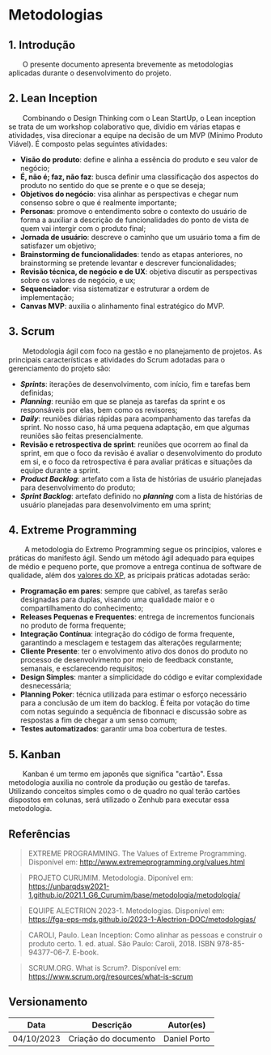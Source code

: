 # Metodologias

## 1. Introdução

&emsp;&emsp;O presente documento apresenta brevemente as metodologias aplicadas durante o desenvolvimento do projeto.

## 2. Lean Inception

&emsp;&emsp;Combinando o Design Thinking com o Lean StartUp, o Lean inception se trata de um workshop colaborativo que, dividio em várias etapas e atividades, visa direcionar a equipe na decisão de um MVP (Mínimo Produto Viável). É composto pelas seguintes atividades:

- **Visão do produto**: define e alinha a essência do produto e seu valor de negócio;
- **É, não é; faz, não faz**: busca definir uma classificação dos aspectos do produto no sentido do que se prente e o que se deseja;
- **Objetivos do negócio**: visa alinhar as perspectivas e chegar num consenso sobre o que é realmente importante;
- **Personas**: promove o entendimento sobre o contexto do usuário de forma a auxiliar a descrição de funcionalidades do ponto de vista de quem vai intergir com o produto final;
- **Jornada de usuário**: descreve o caminho que um usuário toma a fim de satisfazer um objetivo;
- **Brainstorming de funcionalidades**: tendo as etapas anteriores, no brainstorming se pretende levantar e descrever funcionalidades;
- **Revisão técnica, de negócio e de UX**: objetiva discutir as perspectivas sobre os valores de negócio, e ux;
- **Sequenciador**: visa sistematizar e estruturar a ordem de implementação;
- **Canvas MVP**: auxilia o alinhamento final estratégico do MVP.


## 3. Scrum

&emsp;&emsp;Metodologia ágil com foco na gestão e no planejamento de projetos. As principais características e atividades do Scrum adotadas para o gerenciamento do projeto são:

- __*Sprints*__: iterações de desenvolvimento, com início, fim e tarefas bem definidas;
- __*Planning*__: reunião em que se planeja as tarefas da sprint e os responsáveis por elas, bem como os revisores;
- __*Daily*__: reuniões diárias rápidas para acompanhamento das tarefas da sprint. No nosso caso, há uma pequena adaptação, em que algumas reuniões são feitas presencialmente.
- __Revisão e retrospectiva de sprint__: reuniões que ocorrem ao final da sprint, em que o foco da revisão é avaliar o desenvolvimento do produto em si, e o foco da retrospectiva é para avaliar práticas e situações da equipe durante a sprint.
- __*Product Backlog*__: artefato com a lista de histórias de usuário planejadas para desenvolvimento do produto;
- __*Sprint Backlog*__: artefato definido no __*planning*__ com a lista de histórias de usuário planejadas para desenvolvimento em uma sprint;

## 4. Extreme Programming

&emsp;&emsp; A metodologia do Extremo Programming segue os princípios, valores e práticas do manifesto ágil. Sendo um método ágil adequado para equipes de médio e pequeno porte, que promove a entrega contínua de software de qualidade, além dos [valores do XP](http://www.extremeprogramming.org/values.html), as prícipais práticas adotadas serão:

- **Programação em pares**: sempre que cabível, as tarefas serão designadas para duplas, visando uma qualidade maior e o compartilhamento do conhecimento;
- **Releases Pequenas e Frequentes**: entrega de incrementos funcionais no produto de forma frequente;
- **Integração Contínua**: integração do código de forma frequente, garantindo a mesclagem e testagem das alterações regularmente;
- **Cliente Presente**: ter o envolvimento ativo dos donos do produto no processo de desenvolvimento por meio de feedback constante, semanais, e esclarecendo requisitos;
- **Design Simples**: manter a simplicidade do código e evitar complexidade desnecessária;
- **Planning Poker**: técnica utilizada para estimar o esforço necessário para a conclusão de um item do backlog. É feita por votação do time com notas seguindo a sequência de fibonnaci e  discussão sobre as respostas a fim de chegar a um senso comum;
- **Testes automatizados**: garantir uma boa cobertura de testes.

## 5. Kanban

&emsp;&emsp;Kanban é um termo em japonês que significa "cartão". Essa metodologia auxilia no controle da produção ou gestão de tarefas. Utilizando conceitos simples como o de quadro no qual terão cartões dispostos em colunas, será utilizado o Zenhub para executar essa metodologia.

## Referências

> EXTREME PROGRAMMING. The Values of Extreme Programming. Disponível em: <http://www.extremeprogramming.org/values.html>

> PROJETO CURUMIM. Metodologia. Diponível em: <https://unbarqdsw2021-1.github.io/2021.1_G6_Curumim/base/metodologia/metodologia/>

>EQUIPE ALECTRION 2023-1. Metodologias. Disponível em: <https://fga-eps-mds.github.io/2023-1-Alectrion-DOC/metodologias/>

> CAROLI, Paulo. Lean Inception: Como alinhar as pessoas e construir o produto certo. 1. ed. atual. São Paulo: Caroli, 2018. ISBN 978-85-94377-06-7. E-book.
    
> SCRUM.ORG. What is Scrum?. Disponível em: <https://www.scrum.org/resources/what-is-scrum>

## Versionamento

|**Data**|**Descrição**|**Autor(es)**|
|--------|-------------|--------------|
| 04/10/2023 | Criação do documento | Daniel Porto |
